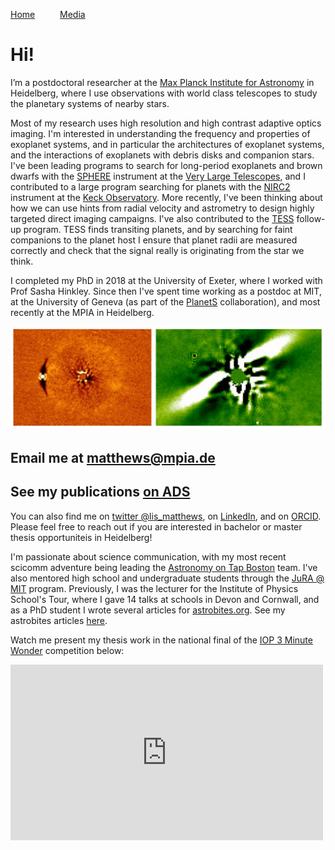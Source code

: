 [Home](index) &emsp; &emsp; [Media](media)
&emsp;

# Hi!

I’m a postdoctoral researcher at the [Max Planck Institute for Astronomy](https://www.mpia.de/en) in Heidelberg, where I use observations with world class telescopes to study the planetary systems of nearby stars.

Most of my research uses high resolution and high contrast adaptive optics imaging. I'm interested in understanding the frequency and properties of exoplanet systems, and in particular the architectures of exoplanet systems, and the interactions of exoplanets with debris disks and companion stars. I've been leading programs to search for long-period exoplanets and brown dwarfs with the [SPHERE](https://www.eso.org/sci/facilities/paranal/instruments/sphere.html) instrument at the [Very Large Telescopes](https://www.eso.org/public/usa/teles-instr/paranal-observatory/vlt/), and I contributed to a large program searching for planets with the [NIRC2](https://www2.keck.hawaii.edu/inst/nirc2/) instrument at the [Keck Observatory](http://www.keckobservatory.org/). More recently, I've been thinking about how we can use hints from radial velocity and astrometry to design highly targeted direct imaging campaigns. I've also contributed to the [TESS](https://tess.mit.edu/) follow-up program. TESS finds transiting planets, and by searching for faint companions to the planet host I ensure that planet radii are measured correctly and check that the signal really is originating from the star we think.

I completed my PhD in 2018 at the University of Exeter, where I worked with Prof Sasha Hinkley. Since then I've spent time working as a postdoc at MIT, at the University of Geneva (as part of the [PlanetS](http://nccr-planets.ch/) collaboration), and most recently at the MPIA in Heidelberg.

![Images of a low-mass stellar companion and the BD +45 598 disk](images/bd_disk.png)

## Email me at [matthews@mpia.de](mailto:matthews@mpia.de)

## See my publications [on ADS](https://ui.adsabs.harvard.edu/public-libraries/3q9CQGufQNOelb8sO5DOpg)

You can also find me on [twitter @lis_matthews](https://twitter.com/lis_matthews), on [LinkedIn](https://www.linkedin.com/in/elisabeth-matthews-21100a239/), and on [ORCID](https://orcid.org/0000-0003-0593-1560). Please feel free to reach out if you are interested in bachelor or master thesis opportuniteis in Heidelberg!

I'm passionate about science communication, with my most recent scicomm adventure being leading the [Astronomy on Tap Boston](https://www.facebook.com/aotboston/) team. I've also mentored high school and undergraduate students through the [JuRA @ MIT](https://clarasousasilva.com/jura) program. Previously, I was the lecturer for the Institute of Physics School's Tour, where I gave 14 talks at schools in Devon and Cornwall, and as a PhD student I wrote several articles for [astrobites.org](https://astrobites.org). See my astrobites articles [here](https://astrobites.org/author/ematthews/).

Watch me present my thesis work in the national final of the [IOP 3 Minute Wonder](https://www.iop.org/activity/3-minute-wonder/page_60438.html#gref) competition below:

<iframe width="500" height="281" src="https://www.youtube.com/embed/UDVLm8WPB8U" frameborder="0" allow="accelerometer; autoplay; encrypted-media; gyroscope; picture-in-picture" allowfullscreen></iframe>

